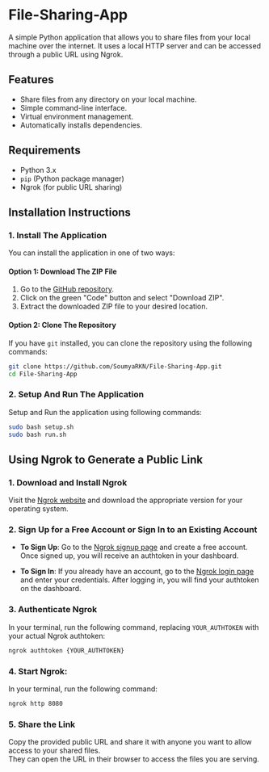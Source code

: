 # File-Sharing-App
A simple Python application that allows you to share files from your local machine over the internet. It uses a local HTTP server and can be accessed through a public URL using Ngrok.

## Features

- Share files from any directory on your local machine.
- Simple command-line interface.
- Virtual environment management.
- Automatically installs dependencies.

## Requirements

- Python 3.x
- `pip` (Python package manager)
- Ngrok (for public URL sharing)

## Installation Instructions

### 1. Install The Application
You can install the application in one of two ways:

#### Option 1: Download The ZIP File
1. Go to the [GitHub repository](https://github.com/SoumyaRKN/File-Sharing-App).
2. Click on the green "Code" button and select "Download ZIP".
3. Extract the downloaded ZIP file to your desired location.

#### Option 2: Clone The Repository
If you have `git` installed, you can clone the repository using the following commands:
```bash
git clone https://github.com/SoumyaRKN/File-Sharing-App.git
cd File-Sharing-App
```

### 2. Setup And Run The Application
Setup and Run the application using following commands:
```bash
sudo bash setup.sh
sudo bash run.sh
```

## Using Ngrok to Generate a Public Link

### 1. Download and Install Ngrok
Visit the [Ngrok website](https://ngrok.com/download) and download the appropriate version for your operating system.

### 2. Sign Up for a Free Account or Sign In to an Existing Account
- **To Sign Up**: Go to the [Ngrok signup page](https://dashboard.ngrok.com/signup) and create a free account. Once signed up, you will receive an authtoken in your dashboard.
  
- **To Sign In**: If you already have an account, go to the [Ngrok login page](https://dashboard.ngrok.com/login) and enter your credentials. After logging in, you will find your authtoken on the dashboard.


### 3. Authenticate Ngrok
In your terminal, run the following command, replacing `YOUR_AUTHTOKEN` with your actual Ngrok authtoken:
```bash
ngrok authtoken {YOUR_AUTHTOKEN}
```

### 4. Start Ngrok:
In your terminal, run the following command:
```bash
ngrok http 8080
```

### 5. Share the Link
Copy the provided public URL and share it with anyone you want to allow access to your shared files.  
They can open the URL in their browser to access the files you are serving.
